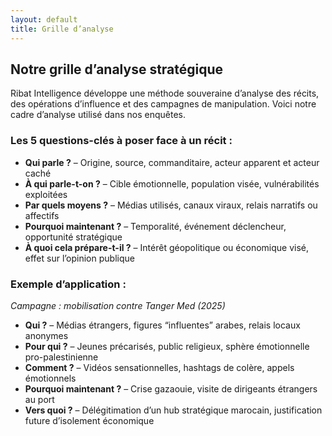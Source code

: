 ```yaml
---
layout: default
title: Grille d’analyse
---
```


<section class="section">
  <h2>Notre grille d’analyse stratégique</h2>
  <p>Ribat Intelligence développe une méthode souveraine d’analyse des récits, des opérations d’influence et des campagnes de manipulation. Voici notre cadre d’analyse utilisé dans nos enquêtes.</p>
</section>

<section class="section">
  <h3>Les 5 questions-clés à poser face à un récit :</h3>
  <ul>
    <li><strong>Qui parle ?</strong> – Origine, source, commanditaire, acteur apparent et acteur caché</li>
    <li><strong>À qui parle-t-on ?</strong> – Cible émotionnelle, population visée, vulnérabilités exploitées</li>
    <li><strong>Par quels moyens ?</strong> – Médias utilisés, canaux viraux, relais narratifs ou affectifs</li>
    <li><strong>Pourquoi maintenant ?</strong> – Temporalité, événement déclencheur, opportunité stratégique</li>
    <li><strong>À quoi cela prépare-t-il ?</strong> – Intérêt géopolitique ou économique visé, effet sur l’opinion publique</li>
  </ul>
</section>

<section class="section">
  <h3>Exemple d’application :</h3>
  <p><em>Campagne : mobilisation contre Tanger Med (2025)</em></p>
  <ul>
    <li><strong>Qui ?</strong> – Médias étrangers, figures “influentes” arabes, relais locaux anonymes</li>
    <li><strong>Pour qui ?</strong> – Jeunes précarisés, public religieux, sphère émotionnelle pro-palestinienne</li>
    <li><strong>Comment ?</strong> – Vidéos sensationnelles, hashtags de colère, appels émotionnels</li>
    <li><strong>Pourquoi maintenant ?</strong> – Crise gazaouie, visite de dirigeants étrangers au port</li>
    <li><strong>Vers quoi ?</strong> – Délégitimation d’un hub stratégique marocain, justification future d’isolement économique</li>
  </ul>
</section>
